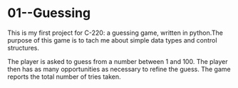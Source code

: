 # 01--Guessing
This is my first project for C-220: a guessing game, written in python.The purpose of this game is to tach me about simple data types and control structures.

The player is asked to guess from a number between 1 and 100. The player then has as many opportunities as necessary to refine the guess. The game reports the total number of tries taken.
